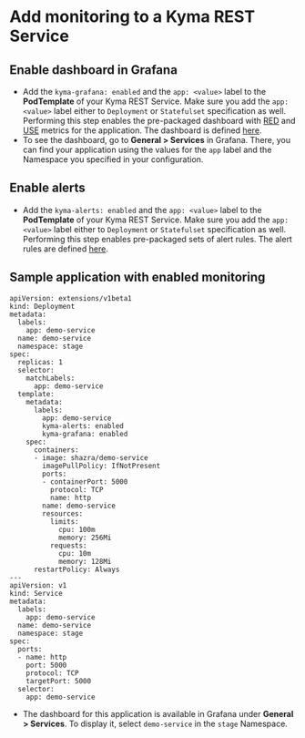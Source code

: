 # Add monitoring to a Kyma REST Service

## Enable dashboard in Grafana
- Add the `kyma-grafana: enabled` and the `app: <value>` label to the **PodTemplate** of your Kyma REST Service. Make sure you add the `app: <value>` label either to `Deployment` or `Statefulset` specification as well. Performing this step enables the pre-packaged dashboard with [RED](https://www.weave.works/blog/the-red-method-key-metrics-for-microservices-architecture) and [USE](http://www.brendangregg.com/usemethod.html) metrics for the application. The dashboard is defined [here](https://github.com/kyma-project/kyma/blob/master/resources/monitoring/charts/grafana/dashboards/rest-service.json).
- To see the dashboard, go to **General > Services** in Grafana. There, you can find your application using the values for the `app` label and the Namespace you specified in your configuration.

## Enable alerts
- Add the `kyma-alerts: enabled` and the `app: <value>` label to the **PodTemplate** of your Kyma REST Service. Make sure you add the `app: <value>` label either to `Deployment` or `Statefulset` specification as well. Performing this step enables pre-packaged sets of alert rules. The alert rules are defined [here](https://github.com/kyma-project/kyma/blob/master/resources/monitoring/charts/alert-rules/templates/alert-rules-rest-services.yaml).

## Sample application with enabled monitoring
```
apiVersion: extensions/v1beta1
kind: Deployment
metadata:
  labels:
    app: demo-service
  name: demo-service
  namespace: stage
spec:
  replicas: 1
  selector:
    matchLabels:
      app: demo-service
  template:
    metadata:
      labels:
        app: demo-service
        kyma-alerts: enabled
        kyma-grafana: enabled
    spec:
      containers:
      - image: shazra/demo-service
        imagePullPolicy: IfNotPresent
        ports:
        - containerPort: 5000
          protocol: TCP
          name: http
        name: demo-service
        resources:
          limits:
            cpu: 100m
            memory: 256Mi
          requests:
            cpu: 10m
            memory: 128Mi
      restartPolicy: Always
---
apiVersion: v1
kind: Service
metadata:
  labels:
    app: demo-service
  name: demo-service
  namespace: stage
spec:
  ports:
  - name: http
    port: 5000
    protocol: TCP
    targetPort: 5000
  selector:
    app: demo-service
```
- The dashboard for this application is available in Grafana under **General > Services**. To display it, select `demo-service` in the `stage` Namespace.
